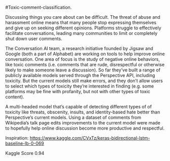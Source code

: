 #Toxic-comment-classification.

Discussing things you care about can be difficult. The threat of abuse and harassment online means that many people stop expressing themselves and give up on seeking different opinions. Platforms struggle to effectively facilitate conversations, leading many communities to limit or completely shut down user comments.

The Conversation AI team, a research initiative founded by Jigsaw and Google (both a part of Alphabet) are working on tools to help improve online conversation. One area of focus is the study of negative online behaviors, like toxic comments (i.e. comments that are rude, disrespectful or otherwise likely to make someone leave a discussion). So far they’ve built a range of publicly available models served through the Perspective API, including toxicity. But the current models still make errors, and they don’t allow users to select which types of toxicity they’re interested in finding (e.g. some platforms may be fine with profanity, but not with other types of toxic content).

A multi-headed model that’s capable of detecting different types of of toxicity like threats, obscenity, insults, and identity-based hate better than Perspective’s current models. Using a dataset of comments from Wikipedia’s talk page edits improvements to the current model were made to hopefully help online discussion become more productive and respectful.

Inspiration: https://www.kaggle.com/CVxTz/keras-bidirectional-lstm-baseline-lb-0-069

Kaggle Score 0.94
